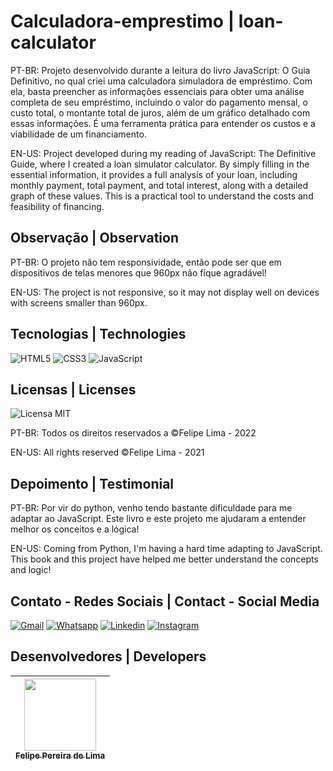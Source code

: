 # Calculadora-emprestimo | loan-calculator
PT-BR: Projeto desenvolvido durante a leitura do livro JavaScript: O Guia Definitivo, no qual criei uma calculadora simuladora de empréstimo. Com ela, basta preencher as informações essenciais para obter uma análise completa de seu empréstimo, incluindo o valor do pagamento mensal, o custo total, o montante total de juros, além de um gráfico detalhado com essas informações. É uma ferramenta prática para entender os custos e a viabilidade de um financiamento.

EN-US: Project developed during my reading of JavaScript: The Definitive Guide, where I created a loan simulator calculator. By simply filling in the essential information, it provides a full analysis of your loan, including monthly payment, total payment, and total interest, along with a detailed graph of these values. This is a practical tool to understand the costs and feasibility of financing.
 
## Observação | Observation
PT-BR: O projeto não tem responsividade, então pode ser que em dispositivos de telas menores que 960px não fique agradável!

EN-US: The project is not responsive, so it may not display well on devices with screens smaller than 960px.

## Tecnologias | Technologies

![HTML5](https://img.shields.io/badge/html5-%23E34F26.svg?style=for-the-badge&logo=html5&logoColor=white) ![CSS3](https://img.shields.io/badge/css3-%231572B6.svg?style=for-the-badge&logo=css3&logoColor=white) ![JavaScript](https://img.shields.io/badge/JavaScript-F7DF1E?style=for-the-badge&logo=javascript&logoColor=black)

## Licensas | Licenses

  ![Licensa MIT](https://img.shields.io/github/license/LipePLima/AluraGeek?style=for-the-badge)

  PT-BR: Todos os direitos reservados a ©Felipe Lima - 2022
  
  EN-US: All rights reserved ©Felipe Lima - 2021
  
## Depoimento | Testimonial

PT-BR: Por vir do python, venho tendo bastante dificuldade para me adaptar ao JavaScript. Este livro e este projeto me ajudaram a entender melhor os conceitos e a lógica! 

EN-US: Coming from Python, I'm having a hard time adapting to JavaScript. This book and this project have helped me better understand the concepts and logic!
  
## Contato - Redes Sociais | Contact - Social Media

<a href="mailto:felipe.lima0160@gmail.com">![Gmail](https://img.shields.io/badge/Gmail-D14836?style=for-the-badge&logo=gmail&logoColor=white)</a>  <a href="https://wa.me/5521979926096">![Whatsapp](https://img.shields.io/badge/WhatsApp-25D366?style=for-the-badge&logo=whatsapp&logoColor=white)</a>  <a href="https://www.linkedin.com/in/felipe-lima01/">![Linkedin](https://img.shields.io/badge/LinkedIn-0077B5?style=for-the-badge&logo=linkedin&logoColor=white)</a>  <a href="https://www.instagram.com/felima148/">![Instagram](https://img.shields.io/badge/Instagram-E4405F?style=for-the-badge&logo=instagram&logoColor=white)</a>

## Desenvolvedores | Developers

| [<img src="https://avatars.githubusercontent.com/u/102830741?s=400&u=eb0ed821d5deeaaac9a910f737ce38ddfda2f3a9&v=4" width=115><br><sub>Felipe Pereira de Lima</sub>](https://github.com/LipePLima) 
| :---: |

